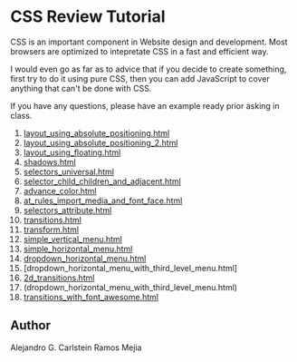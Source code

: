 # CSS Review Tutorial

CSS is an important component in Website design and development.
Most browsers are optimized to intepretate CSS in a fast and efficient way.

I would even go as far as to advice that if you decide to create something, first try to do it using pure CSS, then you can add JavaScript to cover anything that can't be done with CSS.

If you have any questions, please have an example ready prior asking in class.

1. [layout_using_absolute_positioning.html](layout_using_absolute_positioning.html)
1. [layout_using_absolute_positioning_2.html](layout_using_absolute_positioning_2.html)
1. [layout_using_floating.html](layout_using_floating.html)
1. [shadows.html](shadows.html)
1. [selectors_universal.html](selectors_universal.html)
1. [selector_child_children_and_adjacent.html](selector_child_children_and_adjacent.html)
1. [advance_color.html](advance_color.html)
1. [at_rules_import_media_and_font_face.html](at_rules_import_media_and_font_face.html)
1. [selectors_attribute.html](selectors_attribute.html)
1. [transitions.html](transitions.html)
1. [transform.html](transform.html)
1. [simple_vertical_menu.html](simple_vertical_menu.html)
1. [simple_horizontal_menu.html](simple_horizontal_menu.html)
1. [dropdown_horizontal_menu.html](dropdown_horizontal_menu.html)
1. [dropdown_horizontal_menu_with_third_level_menu.html]
1. [2d_transitions.html](2d_transitions.html)
1. (dropdown_horizontal_menu_with_third_level_menu.html)
1. [transitions_with_font_awesome.html](transitions_with_font_awesome.html)

## Author
Alejandro G. Carlstein Ramos Mejia
